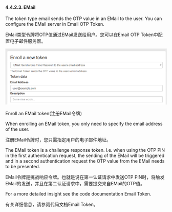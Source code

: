 #### 4.4.2.3. EMail

The token type email sends the OTP value in an EMail to the user. You can configure the EMail server in Email OTP Token.

EMail类型令牌将OTP值通过EMail发送给用户。您可以在Email OTP Token中配置电子邮件服务器。

![enroll_email](../Contents/enroll_email.png)

Enroll an EMail token(注册EMail令牌)

When enrolling an EMail token, you only need to specify the email address of the user.

注册EMail令牌时，您只需指定用户的电子邮件地址。

The EMail token is a challenge response token. I.e. when using the OTP PIN in the first authentication request, the sending of the EMail will be triggered and in a second authentication request the OTP value from the EMail needs to be presented.

EMail令牌是挑战响应令牌。也就是说在第一认证请求中发送OTP PIN时，将触发EMail的发送，并且在第二认证请求中，需要提交来自EMail的OTP值。

For a more detailed insight see the code documentation Email Token.

有关详细信息，请参阅代码文档Email Token。